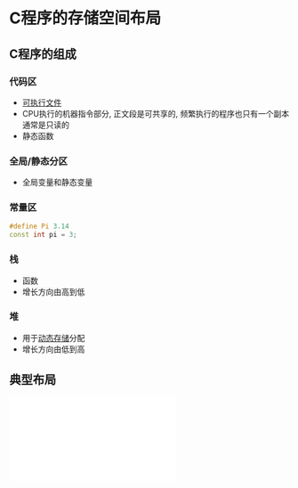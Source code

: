 # C程序的存储空间布局

## C程序的组成

### 代码区

-  [可执行文件](可执行文件(executablefile).md)
- CPU执行的机器指令部分, 正文段是可共享的, 频繁执行的程序也只有一个副本 通常是只读的
- 静态函数

### 全局/静态分区

- 全局变量和静态变量

### 常量区

```c++
#define Pi 3.14
const int pi = 3;
```

### 栈

- 函数
- 增长方向由高到低

### 堆

- 用于[动态存储](linux-process-memory-api.md)分配
- 增长方向由低到高

## 典型布局

![C程序典型布局](c程序典型布局.excalidraw.md)

